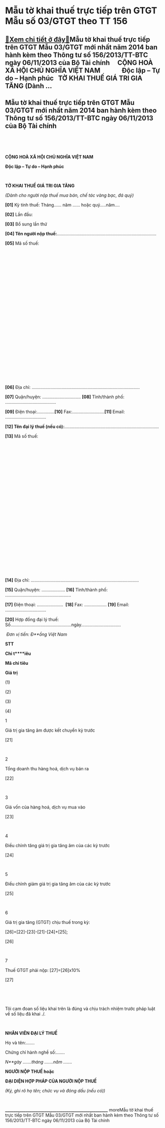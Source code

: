 Mẫu tờ khai thuế trực tiếp trên GTGT Mẫu số 03/GTGT theo TT 156
===============================================================

[:gift:Xem chi tiết ở đây:gift:](https://hddtvn.com/mau-to-khai-thue-truc-tiep-tren-gtgt-mau-so-03-gtgt-theo-tt-156/)Mẫu tờ khai thuế trực tiếp trên GTGT Mẫu 03/GTGT mới nhất năm 2014 ban hành kèm theo Thông tư số 156/2013/TT-BTC ngày 06/11/2013 của Bộ Tài chính     CỘNG HOÀ XÃ HỘI CHỦ NGHĨA VIỆT NAM              Độc lập – Tự do – Hạnh phúc   TỜ KHAI THUẾ GIÁ TRI GIA TĂNG (Dành …
-------------------------------------------------------------------------------------------------------------------------------------------------------------------------------------------------------------------------------------------------------------------------



Mẫu tờ khai thuế trực tiếp trên GTGT Mẫu 03/GTGT mới nhất năm 2014 ban hành kèm theo Thông tư số 156/2013/TT-BTC ngày 06/11/2013 của Bộ Tài chính
---------------------------------------------------------------------------------------------------------------------------------------------------


   

 



**CỘNG HOÀ XÃ HỘI CHỦ NGHĨA VIỆT NAM**   

**Độc lập – Tự do – Hạnh phúc**  

    

  
  

**TỜ KHAI THUẾ GIÁ TRI GIA TĂNG**  

*(Dành cho người nộp thuế mua bán, chế tác vàng bạc, đá quý)*  

**[01]** Kỳ tính thuế: Tháng…… năm …… hoặc quý…..năm….




**[02]** Lần đầu: 

**[03]** Bổ sung lần thứ 




**[04] Tên người nộp thuế:**……………………………………………………………………..






**[05]** Mã số thuế:

 

 

 

 

 

 

 

 

 

 

 

 

 

 



**[06]** Địa chỉ: ……………………………………………………………………………  

**[07]** Quận/huyện: …………………………. **[08]** Tỉnh/thành phố: …………………………………..  

**[09]** Điện thoại:…………..**[10]** Fax:……………………..**[11]** Email: ……………………………  

**[12] Tên đại lý thuế (nếu có):**………………………………………………………………….






**[13]** Mã số thuế:

 

 

 

 

 

 

 

 

 

 

 

 

 

 



**[14]** Địa chỉ: ……………………………………………………………………………  

**[15]** Quận/huyện: ………………. **[16]** Tỉnh/thành phố: ……………………………………………..  

**[17]** Điện thoại: …………………  **[18]** Fax: ……………… **[19]** Email: ……………………………  

**[20]** Hợp đồng đại lý thuế: Số………………………………………….ngày…………………………..



 *Đơn vị tiền:* *Đ**ồng Việt Nam*




**STT**

**Chỉ t****iêu**

**Mã chỉ tiêu**

**Giá trị**



(1)

(2)

(3)

(4)



1

Giá trị gia tăng âm được kết chuyển kỳ trước

[21]

 



2

Tổng doanh thu hàng hoá, dịch vụ bán ra

[22]

 



3

Giá vốn của hàng hoá, dịch vụ mua vào  

[23]

 



4

Điều chỉnh tăng giá trị gia tăng âm của các kỳ trước

[24]

 



5

Điều chỉnh giảm giá trị gia tăng âm của các kỳ trước

[25]

 



6

Giá trị gia tăng (GTGT) chịu thuế trong kỳ:  

 [26]=[22]-[23]-[21]-[24]+[25];

[26]

 



7

Thuế GTGT phải nộp: [27]=[26]x10% 

[27]

 



   

Tôi cam đoan số liệu khai trên là đúng và chịu trách nhiệm trước pháp luật về số liệu đã khai ./.  






 

**NHÂN VIÊN ĐẠI LÝ THUẾ**  

 Họ và tên:…….  

 Chứng chỉ hành nghề số:…….






*N**gày …….tháng …….năm …….*



**NGƯỜI NỘP THUẾ hoặc**   

**ĐẠI DIỆN HỢP PHÁP CỦA NGƯỜI NỘP THUẾ**



*(Ký, ghi rõ họ tên; chức vụ và đóng dấu (nếu có))*







 




**\_\_\_\_\_\_\_\_\_\_\_\_\_\_\_\_\_\_\_\_\_\_\_\_\_\_\_\_\_\_\_\_\_\_\_\_\_\_\_\_\_\_\_\_\_\_\_\_\_\_**
moreMẫu tờ khai thuế trực tiếp trên GTGT Mẫu 03/GTGT mới nhất ban hành kèm theo Thông tư số 156/2013/TT-BTC ngày 06/11/2013 của Bộ Tài chính

